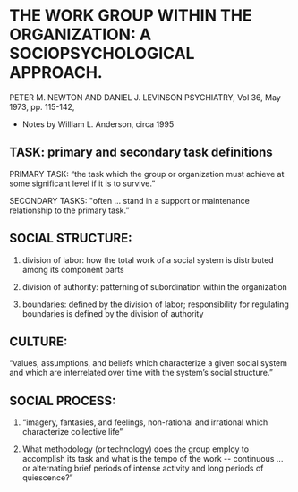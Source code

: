 # THE WORK GROUP WITHIN THE ORGANIZATION: A SOCIOPSYCHOLOGICAL APPROACH.
  
  PETER M. NEWTON AND DANIEL J. LEVINSON
  PSYCHIATRY, Vol 36, May 1973, pp. 115-142,

  - Notes by William L. Anderson, circa 1995

## TASK: primary and secondary task definitions

  PRIMARY TASK: “the task which the group or organization must achieve at
  some significant level if it is to survive.”

  SECONDARY TASKS: "often ... stand in a support or maintenance
  relationship to the primary task.”

## SOCIAL STRUCTURE:

  1. division of labor:  how the total work of a social system is distributed
  among its component parts

  2. division of authority: patterning of subordination within the organization

  3. boundaries: defined by the division of labor; responsibility for regulating
  boundaries is defined by the division of authority

## CULTURE:
  “values, assumptions, and beliefs which characterize a given social system
   and which are interrelated over time with the system’s social structure.”

## SOCIAL PROCESS:

  1. “imagery, fantasies, and feelings, non-rational and irrational which
  characterize collective life”

  2. What methodology (or technology) does the group employ to accomplish
  its task and what is the tempo of the work --  continuous ... or alternating
  brief periods of intense activity and long periods of quiescence?”
